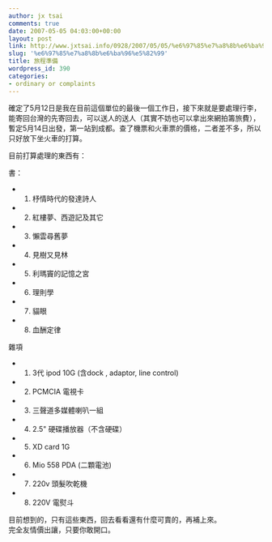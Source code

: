 ```yaml
---
author: jx tsai
comments: true
date: 2007-05-05 04:03:00+00:00
layout: post
link: http://www.jxtsai.info/0928/2007/05/05/%e6%97%85%e7%a8%8b%e6%ba%96%e5%82%99/
slug: '%e6%97%85%e7%a8%8b%e6%ba%96%e5%82%99'
title: 旅程準備
wordpress_id: 390
categories:
- ordinary or complaints
---
```


確定了5月12日是我在目前這個單位的最後一個工作日，接下來就是要處理行李，能寄回台灣的先寄回去，可以送人的送人（其實不妨也可以拿出來網拍籌旅費），暫定5月14日出發，第一站到成都。查了機票和火車票的價格，二者差不多，所以只好放下坐火車的打算。  
  
目前打算處理的東西有：  
  
書：  
  

* 1. 杼情時代的發達詩人
  

* 2. 紅樓夢、西遊記及其它
  

* 3. 懶雲尋舊夢
  

* 4. 見樹又見林
  

* 5. 利瑪竇的記憶之宮
  

* 6. 理則學
  

* 7. 貓眼
  

* 8. 血酬定律
  
  
雜項  

* 1. 3代 ipod 10G (含dock , adaptor, line control)
  

* 2. PCMCIA 電視卡
  

* 3. 三聲道多媒體喇叭一組
  

* 4. 2.5" 硬碟播放器（不含硬碟）
  

* 5. XD card 1G 
  

* 6. Mio 558 PDA (二顆電池)
  

* 7. 220v 頭髮吹乾機
  

* 8. 220V 電熨斗
  
  
目前想到的，只有這些東西，回去看看還有什麼可賣的，再補上來。  
完全友情價出讓，只要你敢開口。

